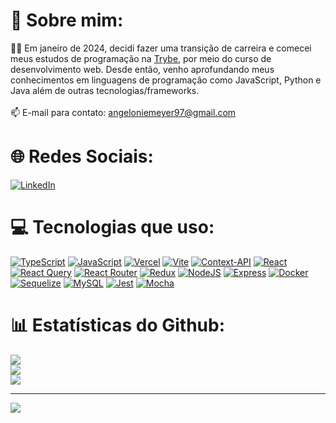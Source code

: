   # 💫 Sobre mim:

:man_student: Em janeiro de 2024, decidi fazer uma transição de carreira e comecei meus estudos de programação na [Trybe](https://www.betrybe.com/), por meio do curso de desenvolvimento web. Desde então, venho aprofundando meus conhecimentos em linguagens de programação como JavaScript, Python e Java além de outras tecnologias/frameworks.
<br>
<br>
📫 E-mail para contato: angeloniemeyer97@gmail.com

# 🌐 Redes Sociais:
[![LinkedIn](https://img.shields.io/badge/LinkedIn-%230077B5.svg?style=for-the-badge&logo=linkedin&logoColor=white)](https://www.linkedin.com/in/angeloniemeyer/) 

# 💻 Tecnologias que uso:
[![TypeScript](https://img.shields.io/badge/typescript-%23007ACC.svg?style=for-the-badge&logo=typescript&logoColor=white)](#)
[![JavaScript](https://img.shields.io/badge/javascript-%23323330.svg?style=for-the-badge&logo=javascript&logoColor=%23F7DF1E)](#)
[![Vercel](https://img.shields.io/badge/vercel-%23000000.svg?style=for-the-badge&logo=vercel&logoColor=white)](#)
[![Vite](https://img.shields.io/badge/vite-%23646CFF.svg?style=for-the-badge&logo=vite&logoColor=white)](#)
[![Context-API](https://img.shields.io/badge/Context--Api-000000?style=for-the-badge&logo=react)](#)
[![React](https://img.shields.io/badge/react-%2320232a.svg?style=for-the-badge&logo=react&logoColor=%2361DAFB)](#)
[![React Query](https://img.shields.io/badge/-React%20Query-FF4154?style=for-the-badge&logo=react%20query&logoColor=white)](#)
[![React Router](https://img.shields.io/badge/React_Router-CA4245?style=for-the-badge&logo=react-router&logoColor=white)](#)
[![Redux](https://img.shields.io/badge/redux-%23593d88.svg?style=for-the-badge&logo=redux&logoColor=white)](#)
[![NodeJS](https://img.shields.io/badge/Node.js-%6DA55F?style=for-the-badge&logo=node.js&logoColor=white)](#)
[![Express](https://img.shields.io/badge/Express-%23404d59.svg?style=for-the-badge&logo=express&logoColor=%2361DAFB)](#)
[![Docker](https://img.shields.io/badge/Docker-2496ED?style=for-the-badge&logo=docker&logoColor=fff)](#)
[![Sequelize](https://img.shields.io/badge/Sequelize-52B0E7?style=for-the-badge&logo=Sequelize&logoColor=white)](#)
[![MySQL](https://img.shields.io/badge/MySQL-4479A1?style=for-the-badge&logo=mysql&logoColor=fff)](#)
[![Jest](https://img.shields.io/badge/Jest-C21325?style=for-the-badge&logo=jest&logoColor=fff)](#)
[![Mocha](https://img.shields.io/badge/Mocha-8D6748?style=for-the-badge&logo=mocha&logoColor=fff)](#)

# 📊 Estatísticas do Github:
![](https://github-readme-stats.vercel.app/api?username=angelofonseca&theme=radical&hide_border=false&include_all_commits=false&count_private=false)<br/>
![](https://github-readme-streak-stats.herokuapp.com/?user=angelofonseca&theme=radical&hide_border=false)<br/>
![](https://github-readme-stats.vercel.app/api/top-langs/?username=angelofonseca&theme=radical&hide_border=false&include_all_commits=false&count_private=false&layout=compact)

---
[![](https://visitcount.itsvg.in/api?id=angelofonseca&icon=0&color=0)](https://visitcount.itsvg.in)

<!-- Proudly created with GPRM ( https://gprm.itsvg.in ) -->
